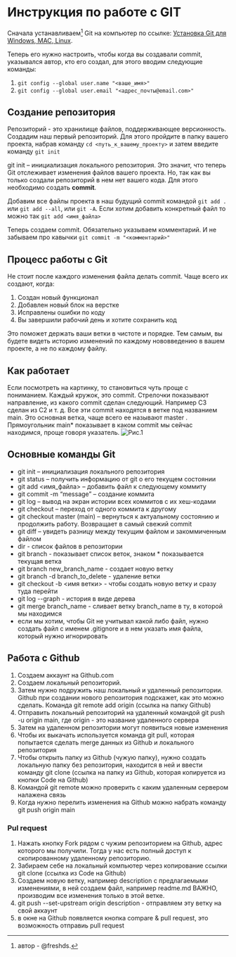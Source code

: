 # Инструкция по работе с GIT 
Сначала устанавливаем[^1] Git на компьютер по ссылке: [Установка Git для Windows, MAC, Linux](https://git-scm.com/downloads).


[^1]: автор - @freshds.

Теперь его нужно настроить, чтобы когда вы создавали commit, указывался автор, кто его создал, для этого вводим следующие команды:
1. `git config --global user.name "<ваше_имя>"`
2. `git config --global user.email "<адрес_почты@email.com>"`

## Создание репозитория

Репозиторий - это хранилище файлов, поддерживающее версионность. Создадим наш первый репозиторий. Для этого пройдите в папку вашего проекта, набрав команду
`cd <путь_к_вашему_проекту>`
и затем введите команду `git init`

git init – инициализация локального репозитория. Это значит, что теперь Git отслеживает изменения файлов вашего проекта. Но, так как вы только создали репозиторий в нем нет вашего кода. Для этого необходимо создать **commit**.

Добавим все файлы проекта в наш будущий commit командой `git add .` или `git add --all`, или `git -A`.  Если хотим добавить конкретный файл то можно так
`git add <имя_файла>`

Теперь создаем commit. Обязательно указываем комментарий.
И не забываем про кавычки
`git commit -m "<комментарий>"`

## Процесс работы с Git
Не стоит после каждого изменения файла делать commit. Чаще всего их создают, когда:
1. Создан новый функционал
2. Добавлен новый блок на верстке
3. Исправлены ошибки по коду
4. Вы завершили рабочий день и хотите сохранить код

Это поможет держать ваши ветки в чистоте и порядке. Тем самым, вы будете видеть историю изменений по каждому нововведению в вашем проекте, а не по каждому файлу.

## Как работает
Если посмотреть на картинку, то становиться чуть проще с пониманием. Каждый кружок, это commit. Стрелочки показывают направление, из какого commit сделан следующий. Например C3 сделан из С2 и т. д. Все эти commit находятся в ветке под названием main. Это основная ветка, чаще всего ее называют master . Прямоугольник main* показывает в каком commit мы сейчас находимся, проще говоря указатель. ![Рис.1](https://habrastorage.org/getpro/habr/upload_files/81d/ab6/de0/81dab6de02b4179fc1bc8c119dfce9ca)

## Основные команды Git
* git init – инициализация локального репозитория
* git status – получить информацию от git о его текущем состоянии
* git add <имя_файла> – добавить файл к следующему коммиту
* git commit -m “message” – создание коммита
* git log – вывод на экран истории всех коммитов с их хеш-кодами
* git checkout – переход от одного коммита к другому
* git checkout master (main) – вернуться к актуальному состоянию и продолжить работу. Возвращает в самый свежий commit
* git diff – увидеть разницу между текущим файлом и закоммиченным файлом
* dir - список файлов в репозитории 
* git branch - показывает список веток, знаком * показывается текущая ветка
* git branch new_branch_name - создает новую ветку
* git branch -d branch_to_delete - удаление ветки
* git checkout -b <имя ветки> - чтобы создать новую ветку и сразу туда перейти
* git log --graph - история в виде дерева
* git merge branch_name - сливает ветку branch_name в ту, в которой мы находимся
* если мы хотим, чтобы Git не учитывал какой либо файл, нужно создать файл с именем .gitignore и в нем указать имя файла, который нужно игнорировать

## Работа с Github
1. Создаем аккаунт на Github.com
2. Создаем локальный репозиторий.
3. Затем нужно подружить наш локальный и удаленный репозитории. Github при создании нового репозитория подскажет, как это можно сделать. Команда git remote add origin (ссылка на папку Github)
4. Отправить локальный репозиторий на удаленный командой git push -u origin main, где origin - это название удаленного сервера
5. Затем на удаленном репозитории могут появиться новые изменения
6. Чтобы их выкачать используется команда git pull, которая попытается сделать merge данных из Github и локального репозитория
7. Чтобы открыть папку из Github (чужую папку), нужно создать локальную папку без репозитория, находится в ней и ввести команду git clone (ссылка на папку из Github, которая копируется из кнопки Code на Github)
8. Командой git remote можно проверить с каким удаленным сервером налажена связь
9. Когда нужно перелить изменения на Github можно набрать команду git push origin main
### Pul request
1. Нажать кнопку Fork рядом с чужим репозиторием на Github, адрес которого мы получили. Тогда у нас есть полный доступ к скопированному удаленному репозиторию.
2. Забираем себе на локальный компьютер через копирование ссылки git clone (ссылка из Code на Github)
3. Создаем новую ветку, например description с предлагаемыми изменениями, в ней создаем файл, например readme.md ВАЖНО, производим все изменения только в этой ветке.
4. git push --set-upstream origin description - отправляем эту ветку на свой аккаунт
5. в окне на Github появляется кнопка compare & pull request, это возможность отправиь pull request





 

